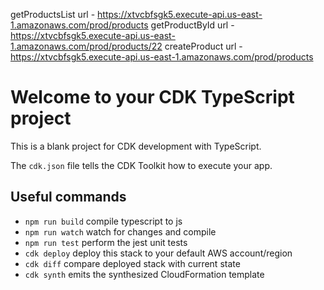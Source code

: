 getProductsList url - https://xtvcbfsgk5.execute-api.us-east-1.amazonaws.com/prod/products
getProductById url - https://xtvcbfsgk5.execute-api.us-east-1.amazonaws.com/prod/products/22
createProduct url - https://xtvcbfsgk5.execute-api.us-east-1.amazonaws.com/prod/products


# Welcome to your CDK TypeScript project

This is a blank project for CDK development with TypeScript.

The `cdk.json` file tells the CDK Toolkit how to execute your app.

## Useful commands

* `npm run build`   compile typescript to js
* `npm run watch`   watch for changes and compile
* `npm run test`    perform the jest unit tests
* `cdk deploy`      deploy this stack to your default AWS account/region
* `cdk diff`        compare deployed stack with current state
* `cdk synth`       emits the synthesized CloudFormation template
